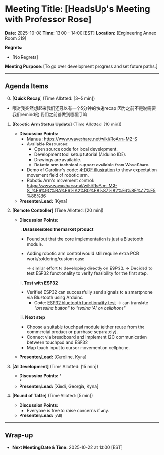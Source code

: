 # Meeting Title: [HeadsUp's Meeting with Professor Rose]

**Date:** 2025-10-08
**Time:** 13:00 - 14:00 [EST]
**Location:** [Engineering Annex Room 319]

**Regrets:**
* [No Regrets]

**Meeting Purpose:**
[To go over development progress and set future paths.]

---

## Agenda Items
0.  **[Quick Recap]** (Time Allotted: [3~5 min])
* 哦对我突然想起来我们还可以有一个5分钟的快速recap 因为之前不是说需要我们remind他 我们之前都做到哪里了嘛
  
1.  **[Robotic Arm Status Update]** (Time Allotted: [10 min])
    *   **Discussion Points:**
        *   Manual: <https://www.waveshare.net/wiki/RoArm-M2-S>
        *   Available Resources:
            *   Open source code for local development.
            *   Development tool setup tutorial (Arduino IDE).
            *   Drawings are available.
            *   Robotic arm technical support available from WaveShare.
        *   Demo of Caroline's code: [4-DOF illustration](/Code/arm4dof_test.py) to show expectation movement field of robotic arm.
        *   Robotic Arm's movement control: <https://www.waveshare.net/wiki/RoArm-M2-S_%E6%9C%BA%E6%A2%B0%E8%87%82%E6%8E%A7%E5%88%B6>
    *   **Presenter/Lead:** [Kyna]

2.  **[Remote Controller]** (Time Allotted: [20 min])  
    *   **Discussion Points:**
      
        i. **Disassembled the market product**  
        - Found out that the core implementation is just a Bluetooth module.  
        - Adding robotic arm control would still require extra PCB work/soldering/custom case
        
           -> similar effort to developing directly on ESP32. → Decided to test ESP32 functionality to verify feasibility for the first step.
          
        ii. **Test with ESP32**  
        - Verified ESP32 can successfully send signals to a smartphone via Bluetooth using Arduino.  
          * Code: [ESP32 bluetooth functionality test](/Code/ESP32_BLTconnect_test.ino) -> can translate _"pressing button"_ to _"typing 'A' on cellphone"_
            
        iii. **Next step**  
        - Choose a suitable touchpad module (either reuse from the commercial product or purchase separately).  
        - Connect via breadboard and implement I2C communication between touchpad and ESP32
        - Map touch input to cursor movement on cellphone.  

    *   **Presenter/Lead:** [Caroline, Kyna]

3.  **[AI Development]** (Time Allotted: [15 min])
    *   **Discussion Points:**
        *   
        *   
    *   **Presenter/Lead:** [Xindi, Georgia, Kyna]

4.  **[Round of Table]** (Time Alloted: [5 min])
    *   **Discussion Points:**
        *   Everyone is free to raise concerns if any.
    *   **Presenter/Lead:** [All]


---
<!--
## Action Items

*   **[Action Item 1 Description]**
    *   **Assigned To:** [Name]
    *   **Due Date:** YYYY-MM-DD

*   **[Action Item 2 Description]**
    *   **Assigned To:** [Name]
    *   **Due Date:** YYYY-MM-DD

---
-->

## Wrap-up

*   **Next Meeting Date & Time:** 2025-10-22 at 13:00 [EST]
<!--
*   **Future Agenda Items/Parking Lot:**
    *   [Item 1 for future discussion]
    *   [Item 2 for future discussion]
-->
